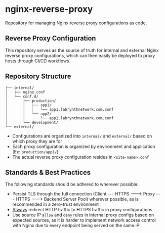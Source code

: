 # nginx-reverse-proxy

Repository for managing Nginx reverse proxy configurations as code.

## Reverse Proxy Configuration

This repository serves as the source of truth for internal and external Nginx reverse proxy configurations, which can then easily be deployed to proxy hosts through CI/CD workflows.

## Repository Structure

```
├── internal/
│   ├── nginx.conf
│   └── conf.d/
│       ├── production/
│    	│   ├── app1/
│   	│   │   └── app1.labrynthnetwork.com.conf
│   	│   └── app2/
│   	│       └── app2.labrynthnetwork.com.conf
│       └── development/
└── external/
```

- Configurations are organized into `internal/` and `external/` based on which proxy they are for
- Each proxy configuration is organized by environment and application (Ex: `production/app1/`)
- The actual reverse proxy configuration resides in `<site-name>.conf`

## Standards & Best Practices

The following standards should be adhered to wherever possible:

- Persist TLS through the full connection (Client --- HTTPS ---> Proxy --- HTTPS ---> Backend Server Pool) wherever possible, as is recommended in a zero-trust environment
- <u>Always</u> redirect HTTP traffic to HTTPS traffic in proxy configurations
- Use source IP `allow` and `deny` rules in internal proxy configs based on expected sources, as it is harder to implement network access control with Nginx due to every endpoint being served on the same IP
